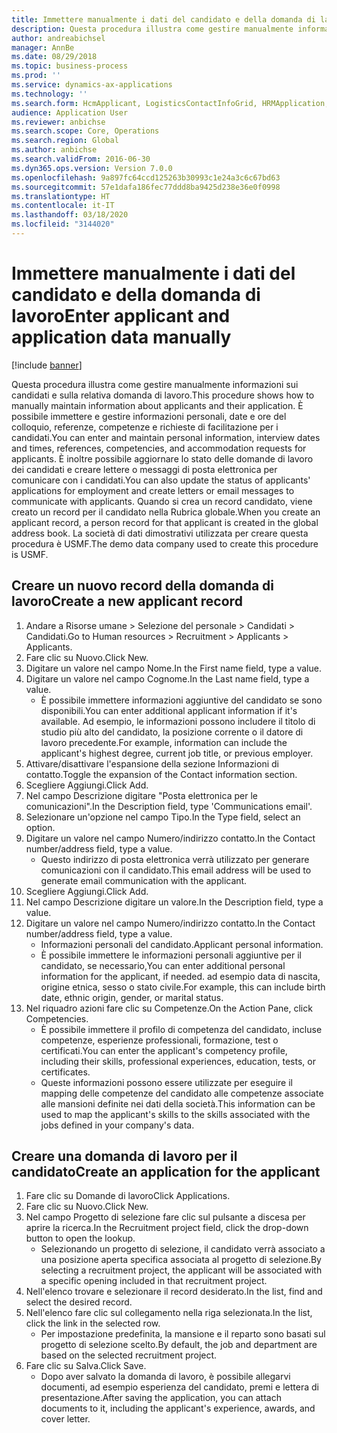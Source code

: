 ```yaml
---
title: Immettere manualmente i dati del candidato e della domanda di lavoro
description: Questa procedura illustra come gestire manualmente informazioni sui candidati e sulla relativa domanda di lavoro.
author: andreabichsel
manager: AnnBe
ms.date: 08/29/2018
ms.topic: business-process
ms.prod: ''
ms.service: dynamics-ax-applications
ms.technology: ''
ms.search.form: HcmApplicant, LogisticsContactInfoGrid, HRMApplication,  DirPartyTable
audience: Application User
ms.reviewer: anbichse
ms.search.scope: Core, Operations
ms.search.region: Global
ms.author: anbichse
ms.search.validFrom: 2016-06-30
ms.dyn365.ops.version: Version 7.0.0
ms.openlocfilehash: 9a897fc64ccd125263b30993c1e24a3c6c67bd63
ms.sourcegitcommit: 57e1dafa186fec77ddd8ba9425d238e36e0f0998
ms.translationtype: HT
ms.contentlocale: it-IT
ms.lasthandoff: 03/18/2020
ms.locfileid: "3144020"
---
```

# <a name="enter-applicant-and-application-data-manually"></a><span data-ttu-id="390a1-103">Immettere manualmente i dati del candidato e della domanda di lavoro</span><span class="sxs-lookup"><span data-stu-id="390a1-103">Enter applicant and application data manually</span></span>

[!include [banner](../../includes/banner.md)]

<span data-ttu-id="390a1-104">Questa procedura illustra come gestire manualmente informazioni sui candidati e sulla relativa domanda di lavoro.</span><span class="sxs-lookup"><span data-stu-id="390a1-104">This procedure shows how to manually maintain information about applicants and their application.</span></span>   <span data-ttu-id="390a1-105">È possibile immettere e gestire informazioni personali, date e ore del colloquio, referenze, competenze e richieste di facilitazione per i candidati.</span><span class="sxs-lookup"><span data-stu-id="390a1-105">You can enter and maintain personal information, interview dates and times, references, competencies, and accommodation requests for applicants.</span></span> <span data-ttu-id="390a1-106">È inoltre possibile aggiornare lo stato delle domande di lavoro dei candidati e creare lettere o messaggi di posta elettronica per comunicare con i candidati.</span><span class="sxs-lookup"><span data-stu-id="390a1-106">You can also update the status of applicants' applications for employment and create letters or email messages to communicate with applicants.</span></span> <span data-ttu-id="390a1-107">Quando si crea un record candidato, viene creato un record per il candidato nella Rubrica globale.</span><span class="sxs-lookup"><span data-stu-id="390a1-107">When you create an applicant record, a person record for that applicant is created in the global address book.</span></span>       <span data-ttu-id="390a1-108">La società di dati dimostrativi utilizzata per creare questa procedura è USMF.</span><span class="sxs-lookup"><span data-stu-id="390a1-108">The demo data company used to create this procedure is USMF.</span></span>


## <a name="create-a-new-applicant-record"></a><span data-ttu-id="390a1-109">Creare un nuovo record della domanda di lavoro</span><span class="sxs-lookup"><span data-stu-id="390a1-109">Create a new applicant record</span></span>
1. <span data-ttu-id="390a1-110">Andare a Risorse umane > Selezione del personale > Candidati > Candidati.</span><span class="sxs-lookup"><span data-stu-id="390a1-110">Go to Human resources > Recruitment > Applicants > Applicants.</span></span>
2. <span data-ttu-id="390a1-111">Fare clic su Nuovo.</span><span class="sxs-lookup"><span data-stu-id="390a1-111">Click New.</span></span>
3. <span data-ttu-id="390a1-112">Digitare un valore nel campo Nome.</span><span class="sxs-lookup"><span data-stu-id="390a1-112">In the First name field, type a value.</span></span>
4. <span data-ttu-id="390a1-113">Digitare un valore nel campo Cognome.</span><span class="sxs-lookup"><span data-stu-id="390a1-113">In the Last name field, type a value.</span></span>
    * <span data-ttu-id="390a1-114">È possibile immettere informazioni aggiuntive del candidato se sono disponibili.</span><span class="sxs-lookup"><span data-stu-id="390a1-114">You can enter additional applicant information if it's available.</span></span> <span data-ttu-id="390a1-115">Ad esempio, le informazioni possono includere il titolo di studio più alto del candidato, la posizione corrente o il datore di lavoro precedente.</span><span class="sxs-lookup"><span data-stu-id="390a1-115">For example, information can include the applicant's highest degree, current job title, or previous employer.</span></span>  
5. <span data-ttu-id="390a1-116">Attivare/disattivare l'espansione della sezione Informazioni di contatto.</span><span class="sxs-lookup"><span data-stu-id="390a1-116">Toggle the expansion of the Contact information section.</span></span>
6. <span data-ttu-id="390a1-117">Scegliere Aggiungi.</span><span class="sxs-lookup"><span data-stu-id="390a1-117">Click Add.</span></span>
7. <span data-ttu-id="390a1-118">Nel campo Descrizione digitare "Posta elettronica per le comunicazioni".</span><span class="sxs-lookup"><span data-stu-id="390a1-118">In the Description field, type 'Communications email'.</span></span>
8. <span data-ttu-id="390a1-119">Selezionare un'opzione nel campo Tipo.</span><span class="sxs-lookup"><span data-stu-id="390a1-119">In the Type field, select an option.</span></span>
9. <span data-ttu-id="390a1-120">Digitare un valore nel campo Numero/indirizzo contatto.</span><span class="sxs-lookup"><span data-stu-id="390a1-120">In the Contact number/address field, type a value.</span></span>
    * <span data-ttu-id="390a1-121">Questo indirizzo di posta elettronica verrà utilizzato per generare comunicazioni con il candidato.</span><span class="sxs-lookup"><span data-stu-id="390a1-121">This email address will be used to generate email communication with the applicant.</span></span>  
10. <span data-ttu-id="390a1-122">Scegliere Aggiungi.</span><span class="sxs-lookup"><span data-stu-id="390a1-122">Click Add.</span></span>
11. <span data-ttu-id="390a1-123">Nel campo Descrizione digitare un valore.</span><span class="sxs-lookup"><span data-stu-id="390a1-123">In the Description field, type a value.</span></span>
12. <span data-ttu-id="390a1-124">Digitare un valore nel campo Numero/indirizzo contatto.</span><span class="sxs-lookup"><span data-stu-id="390a1-124">In the Contact number/address field, type a value.</span></span>
    * <span data-ttu-id="390a1-125">Informazioni personali del candidato.</span><span class="sxs-lookup"><span data-stu-id="390a1-125">Applicant personal information.</span></span>  
    * <span data-ttu-id="390a1-126">È possibile immettere le informazioni personali aggiuntive per il candidato, se necessario,</span><span class="sxs-lookup"><span data-stu-id="390a1-126">You can enter additional personal information for the applicant, if needed.</span></span> <span data-ttu-id="390a1-127">ad esempio data di nascita, origine etnica, sesso o stato civile.</span><span class="sxs-lookup"><span data-stu-id="390a1-127">For example, this can include birth date, ethnic origin, gender, or marital status.</span></span>  
13. <span data-ttu-id="390a1-128">Nel riquadro azioni fare clic su Competenze.</span><span class="sxs-lookup"><span data-stu-id="390a1-128">On the Action Pane, click Competencies.</span></span>
    * <span data-ttu-id="390a1-129">È possibile immettere il profilo di competenza del candidato, incluse competenze, esperienze professionali, formazione, test o certificati.</span><span class="sxs-lookup"><span data-stu-id="390a1-129">You can enter the applicant's competency profile, including their skills, professional experiences, education, tests, or certificates.</span></span>  
    * <span data-ttu-id="390a1-130">Queste informazioni possono essere utilizzate per eseguire il mapping delle competenze del candidato alle competenze associate alle mansioni definite nei dati della società.</span><span class="sxs-lookup"><span data-stu-id="390a1-130">This information can be used to map the applicant's skills to the skills associated with the jobs defined in your company's data.</span></span>   

## <a name="create-an-application-for-the-applicant"></a><span data-ttu-id="390a1-131">Creare una domanda di lavoro per il candidato</span><span class="sxs-lookup"><span data-stu-id="390a1-131">Create an application for the applicant</span></span>
1. <span data-ttu-id="390a1-132">Fare clic su Domande di lavoro</span><span class="sxs-lookup"><span data-stu-id="390a1-132">Click Applications.</span></span>
2. <span data-ttu-id="390a1-133">Fare clic su Nuovo.</span><span class="sxs-lookup"><span data-stu-id="390a1-133">Click New.</span></span>
3. <span data-ttu-id="390a1-134">Nel campo Progetto di selezione fare clic sul pulsante a discesa per aprire la ricerca.</span><span class="sxs-lookup"><span data-stu-id="390a1-134">In the Recruitment project field, click the drop-down button to open the lookup.</span></span>
    * <span data-ttu-id="390a1-135">Selezionando un progetto di selezione, il candidato verrà associato a una posizione aperta specifica associata al progetto di selezione.</span><span class="sxs-lookup"><span data-stu-id="390a1-135">By selecting a recruitment project, the applicant will be associated with a specific opening included in that recruitment project.</span></span>  
4. <span data-ttu-id="390a1-136">Nell'elenco trovare e selezionare il record desiderato.</span><span class="sxs-lookup"><span data-stu-id="390a1-136">In the list, find and select the desired record.</span></span>
5. <span data-ttu-id="390a1-137">Nell'elenco fare clic sul collegamento nella riga selezionata.</span><span class="sxs-lookup"><span data-stu-id="390a1-137">In the list, click the link in the selected row.</span></span>
    * <span data-ttu-id="390a1-138">Per impostazione predefinita, la mansione e il reparto sono basati sul progetto di selezione scelto.</span><span class="sxs-lookup"><span data-stu-id="390a1-138">By default, the job and department are based on the selected recruitment project.</span></span>  
6. <span data-ttu-id="390a1-139">Fare clic su Salva.</span><span class="sxs-lookup"><span data-stu-id="390a1-139">Click Save.</span></span>
    * <span data-ttu-id="390a1-140">Dopo aver salvato la domanda di lavoro, è possibile allegarvi documenti, ad esempio esperienza del candidato, premi e lettera di presentazione.</span><span class="sxs-lookup"><span data-stu-id="390a1-140">After saving the application, you can attach documents to it, including the applicant's experience, awards, and cover letter.</span></span>  

